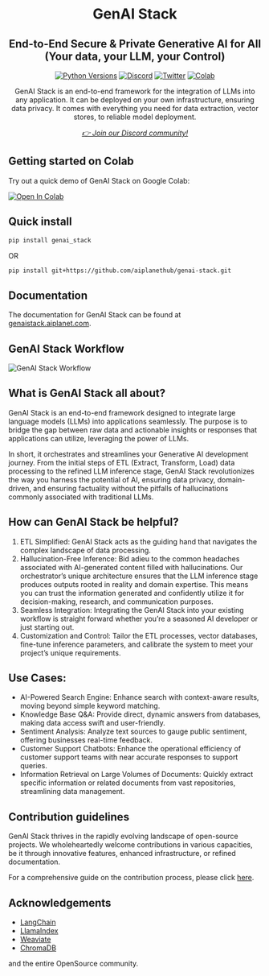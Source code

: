 <div align="center">
<h1 align="center">GenAI Stack </h1>
<h2 align="center">End-to-End Secure & Private Generative AI for All <br>(Your data, your LLM, your Control)</h2>

<a href="https://img.shields.io/badge/Python-3.8%20%7C%203.9%20%7C%203.10-3776AB.svg?style=flat&logo=python&logoColor=white"><img src="https://img.shields.io/badge/Python-3.8%20%7C%203.9%20%7C%203.10-3776AB.svg?style=flat&logo=python&logoColor=white" alt="Python Versions"></a>
<a href="https://discord.gg/4aWV7He2QU"><img src="https://dcbadge.vercel.app/api/server/4aWV7He2QU?style=flat" alt="Discord" /></a>
<a href="https://twitter.com/aiplanethub"><img src="https://img.shields.io/twitter/follow/aiplanethub" alt="Twitter" /></a>
<a href="https://colab.research.google.com/drive/1R-vnA0X5gTo_era8YChOvhFMVTVu7K-8?usp=sharing"><img src="https://camo.githubusercontent.com/84f0493939e0c4de4e6dbe113251b4bfb5353e57134ffd9fcab6b8714514d4d1/68747470733a2f2f636f6c61622e72657365617263682e676f6f676c652e636f6d2f6173736574732f636f6c61622d62616467652e737667" alt="Colab" /></a>

<p>GenAI Stack is an end-to-end framework for the integration of LLMs into any application. It can be deployed on your own infrastructure, ensuring data privacy. It comes with everything you need for data extraction, vector stores, to reliable model deployment.</p>
<i><a href="https://discord.gg/4aWV7He2QU">👉 Join our Discord community!</a></i>
</div>

## Getting started on Colab

Try out a quick demo of GenAI Stack on Google Colab:

[![Open In Colab](https://colab.research.google.com/assets/colab-badge.svg)](https://colab.research.google.com/drive/1R-vnA0X5gTo_era8YChOvhFMVTVu7K-8?usp=sharing)

## Quick install

```bash
pip install genai_stack
```

OR

```bash
pip install git+https://github.com/aiplanethub/genai-stack.git
```

## Documentation

The documentation for GenAI Stack can be found at [genaistack.aiplanet.com](https://genaistack.aiplanet.com).

## GenAI Stack Workflow
![GenAI Stack Workflow](https://github.com/aiplanethub/genai-stack/blob/main/assets/workflow.png)


## What is GenAI Stack all about?

GenAI Stack is an end-to-end framework designed to integrate large language models (LLMs) into applications seamlessly. The purpose is to bridge the gap between raw data and actionable insights or responses that applications can utilize, leveraging the power of LLMs.

In short, it orchestrates and streamlines your Generative AI development journey. From the initial steps of ETL (Extract, Transform, Load) data processing to the refined LLM inference stage, GenAI Stack revolutionizes the way you harness the potential of AI, ensuring data privacy, domain-driven, and ensuring factuality without the pitfalls of hallucinations commonly associated with traditional LLMs.

## How can GenAI Stack be helpful?


1. ETL Simplified: GenAI Stack acts as the guiding hand that navigates the complex landscape of data processing. 
2. Hallucination-Free Inference: Bid adieu to the common headaches associated with AI-generated content filled with hallucinations. Our orchestrator’s unique architecture ensures that the LLM inference stage produces outputs rooted in reality and domain expertise. This means you can trust the information generated and confidently utilize it for decision-making, research, and communication purposes.
3. Seamless Integration: Integrating the GenAI Stack into your existing workflow is straight forward whether you’re a seasoned AI developer or just starting out.
4. Customization and Control: Tailor the ETL processes, vector databases, fine-tune inference parameters, and calibrate the system to meet your project’s unique requirements.

## Use Cases:

- AI-Powered Search Engine: Enhance search with context-aware results, moving beyond simple keyword matching.
- Knowledge Base Q&A: Provide direct, dynamic answers from databases, making data access swift and user-friendly.
- Sentiment Analysis: Analyze text sources to gauge public sentiment, offering businesses real-time feedback.
- Customer Support Chatbots: Enhance the operational efficiency of customer support teams with near accurate responses to support queries.
- Information Retrieval on Large Volumes of Documents: Quickly extract specific information or related documents from vast repositories, streamlining data management.

## Contribution guidelines

GenAI Stack thrives in the rapidly evolving landscape of open-source projects. We wholeheartedly welcome contributions in various capacities, be it through innovative features, enhanced infrastructure, or refined documentation.

For a comprehensive guide on the contribution process, please click [here](https://github.com/aiplanethub/genai-stack/blob/main/CONTRIBUTING.md).

## Acknowledgements

* [LangChain](https://github.com/langchain-ai/langchain)
* [LlamaIndex](https://github.com/jerryjliu/llama_index)
* [Weaviate](https://github.com/weaviate/weaviate)
* [ChromaDB](https://github.com/chroma-core/chroma)
  
and the entire OpenSource community.
